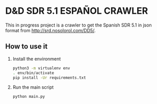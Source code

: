# D&D SDR 5.1 ESPAÑOL CRAWLER

This in progress project is a crawler to get the Spanish SDR 5.1 in json format from http://srd.nosolorol.com/DD5/.

## How to use it

1. Install the environment

   ```bash
   python3 -m virtualenv env
   . env/bin/activate
   pip install -Ur requirements.txt
   ```

2. Run the main script

   ```bash
   python main.py
   ```
